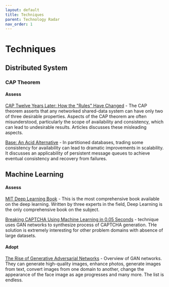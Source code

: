 ```yaml
---
layout: default
title: Techniques
parent: Technology Radar
nav_order: 1
---
```


# Techniques

## Distributed System

### CAP Theorem

#### Assess

[CAP Twelve Years Later: How the "Rules" Have Changed](https://www.infoq.com/articles/cap-twelve-years-later-how-the-rules-have-changed) - The CAP theorem asserts that any net­worked shared-data system can have only two of three desirable properties. Aspects of the CAP theorem are often misunderstood, particularly the scope of availability and consistency, which can lead to undesirable results. Articles discusses these misleading aspects.

[Base: An Acid Alternative](https://queue.acm.org/detail.cfm?id=1394128) - In partitioned databases, trading some consistency for availability can lead to dramatic improvements in scalability. It discusses an applicability of persistent message queues to achieve eventual consistency and recovery from failures.


## Machine Learning

#### Assess

[MIT Deep Learning Book](https://github.com/janishar/mit-deep-learning-book-pdf) - This is the most comprehensive book available on the deep learning. Written by three experts in the field, Deep Learning is the only comprehensive book on the subject.

[Breaking CAPTCHA Using Machine Learning in 0.05 Seconds](https://medium.com/towards-artificial-intelligence/breaking-captcha-using-machine-learning-in-0-05-seconds-9feefb997694) - technique uses GAN networks to synthesize process of CAPTCHA generation. THe solution is extremely interesting for other problem domains with absence of large datasets. 

#### Adopt

[The Rise of Generative Adversarial Networks](https://blog.usejournal.com/the-rise-of-generative-adversarial-networks-be52d424e517) - Overview of GAN networks. They can generate high-quality images, enhance photos, generate images from text, convert images from one domain to another, change the appearance of the face image as age progresses and many more. The list is endless.

